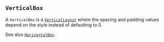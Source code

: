 <!-- Copyright © SixtyFPS GmbH <info@slint.dev> ; SPDX-License-Identifier: MIT -->
## `VerticalBox`

A `VerticalBox` is a [`VerticalLayout`](../builtins/elements.md#verticallayout-and-horizontallayout) where the spacing and padding values
depend on the style instead of defaulting to 0.

See also [`HorizontalBox`](horizontalbox.md).
